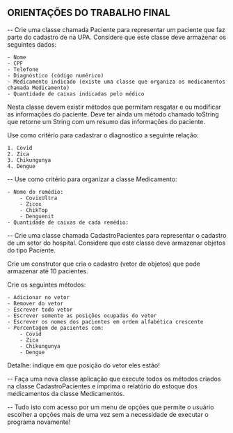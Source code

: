 ## ORIENTAÇÕES DO TRABALHO FINAL

--
Crie uma classe chamada Paciente para representar um paciente que faz parte do cadastro de
na UPA. Considere que este classe deve armazenar os seguintes dados:

    - Nome
    - CPF
    - Telefone
    - Diagnóstico (código numérico)
    - Medicamento indicado (existe uma classe que organiza os medicamentos chamada Medicamento)
    - Quantidade de caixas indicadas pelo médico

Nesta classe devem existir métodos que permitam resgatar e ou modificar as informações do
paciente. Deve ter ainda um método chamado toString que retorne um String com um resumo
das informações do paciente.

Use como critério para cadastrar o diagnostico a seguinte relação:

    1. Covid
    2. Zica
    3. Chikungunya
    4. Dengue

--
Use como critério para organizar a classe Medicamento:

    - Nome do remédio:
        - CovixUltra
        - Zicox
        - ChikTop
        - Denguenit
    - Quantidade de caixas de cada remédio:

--
Crie uma classe chamada CadastroPacientes para representar o cadastro de um setor do
hospital. Considere que este classe deve armazenar objetos do tipo Paciente.

Crie um construtor que cria o cadastro (vetor de objetos) que pode armazenar até 10
pacientes.

Crie os seguintes métodos:

    - Adicionar no vetor
    - Remover do vetor
    - Escrever todo vetor
    - Escrever somente as posições ocupadas do vetor
    - Escrever os nomes dos pacientes em ordem alfabética crescente
    - Percentagem de pacientes com:
        - Covid
        - Zica
        - Chikungunya
        - Dengue

Detalhe: indique em que posição do vetor eles estão!

--
Faça uma nova classe aplicação que execute todos os métodos criados na classe
CadastroPacientes e imprima o relatório do estoque dos medicamentos da classe
Medicamentos.

--
Tudo isto com acesso por um menu de opções que permite o usuário escolher a opções mais
de uma vez sem a necessidade de executar o programa novamente!